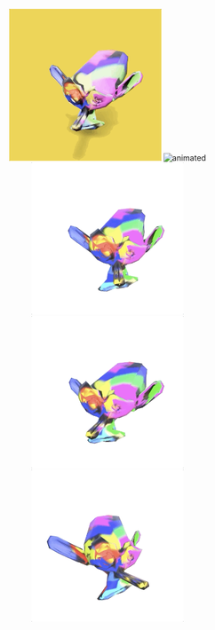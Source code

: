 <p align="center">
  <img src="src/monkey.gif" alt="animated" width="274"/>
  <img src="src/monkey2.gif" alt="animated" width="274"/>
  <img src="src/monkey3.gif" alt="animated" width="274"/>
  <img src="src/monkey4.gif" alt="animated" width="274"/>
  <img src="src/monkey5.gif" alt="animated" width="274"/>
</p>